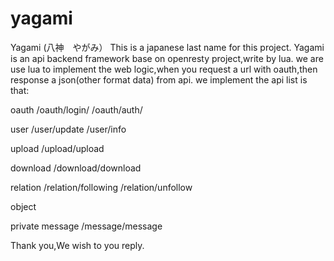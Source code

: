 yagami
======

Yagami (八神　やがみ） This is a japanese last name for this project.
Yagami is an api backend framework base on openresty project,write by lua.
we are use lua to implement the web logic,when you request a url with oauth,then response a json(other format data) from api.
we implement the api list is that:

oauth
/oauth/login/
/oauth/auth/

user 
/user/update
/user/info

upload
/upload/upload

download
/download/download

relation
/relation/following
/relation/unfollow

object


private message
/message/message

Thank you,We wish to you reply.



